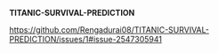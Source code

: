 **TITANIC-SURVIVAL-PREDICTION**

https://github.com/Rengadurai08/TITANIC-SURVIVAL-PREDICTION/issues/1#issue-2547305941
